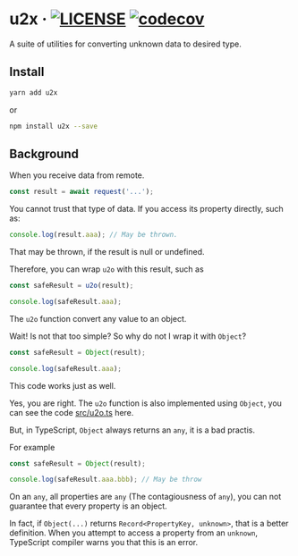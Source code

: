 # u2x · [![LICENSE](https://img.shields.io/npm/l/u2x)](LICENSE.txt) [![codecov](https://codecov.io/gh/YanagiEiichi/u2x/branch/main/graph/badge.svg?token=8Y5SCRGG7V)](https://codecov.io/gh/YanagiEiichi/u2x)

A suite of utilities for converting unknown data to desired type.

## Install

```bash
yarn add u2x
```

or

```bash
npm install u2x --save
```

## Background

When you receive data from remote.

```ts
const result = await request('...');
```

You cannot trust that type of data. If you access its property directly, such as:

```ts
console.log(result.aaa); // May be thrown.
```

That may be thrown, if the result is null or undefined.

Therefore, you can wrap `u2o` with this result, such as

```ts
const safeResult = u2o(result);

console.log(safeResult.aaa);
```

The `u2o` function convert any value to an object.

Wait! Is not that too simple? So why do not I wrap it with `Object`?

```ts
const safeResult = Object(result);

console.log(safeResult.aaa);
```

This code works just as well.

Yes, you are right.
The `u2o` function is also implemented using `Object`, you can see the code [src/u2o.ts](src/u2o.ts) here.

But, in TypeScript, `Object` always returns an `any`, it is a bad practis.

For example

```ts
const safeResult = Object(result);

console.log(safeResult.aaa.bbb); // May be throw
```

On an `any`, all properties are `any` (The contagiousness of `any`),
you can not guarantee that every property is an object.

In fact, if `Object(...)` returns `Record<PropertyKey, unknown>`, that is a better definition.
When you attempt to access a property from an `unknown`, TypeScript compiler warns you that this is an error.
